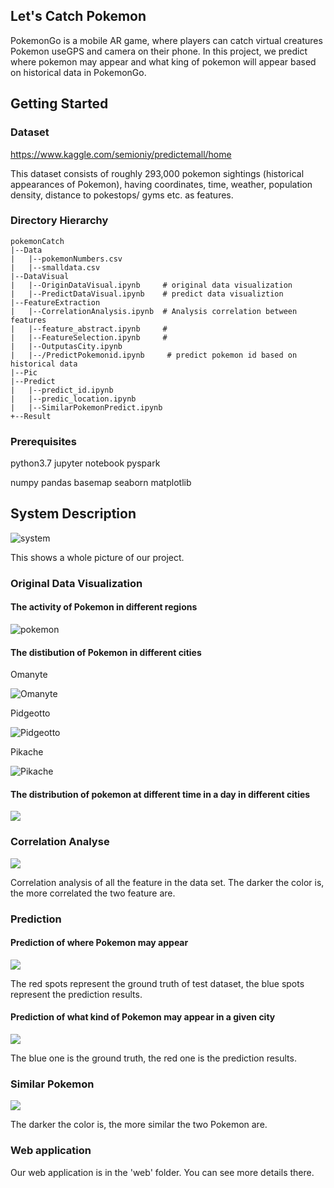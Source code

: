 ## Let's Catch Pokemon
PokemonGo is a mobile AR game, where players can catch virtual creatures Pokemon useGPS and camera on their phone. In this project, we predict where pokemon may appear and what king of pokemon will appear based on historical data in PokemonGo.
## Getting Started
### Dataset
https://www.kaggle.com/semioniy/predictemall/home

This dataset consists of roughly 293,000 pokemon sightings (historical appearances of Pokemon), having coordinates, time, weather, population density, distance to pokestops/ gyms etc. as features.
### Directory Hierarchy

````
pokemonCatch
|--Data    
|	|--pokemonNumbers.csv            
|	|--smalldata.csv   
|--DataVisual   
|	|--OriginDataVisual.ipynb     # original data visualization   
|	|--PredictDataVisual.ipynb    # predict data visualiztion  
|--FeatureExtraction  
|	|--CorrelationAnalysis.ipynb  # Analysis correlation between features  
|	|--feature_abstract.ipynb     #  
|	|--FeatureSelection.ipynb     #   
|	|--OutputasCity.ipynb   
|	|--/PredictPokemonid.ipynb     # predict pokemon id based on historical data  
|--Pic
|--Predict  
|	|--predict_id.ipynb
|	|--predic_location.ipynb  
|	|--SimilarPokemonPredict.ipynb  
+--Result  
````


### Prerequisites
python3.7
jupyter notebook
pyspark

numpy
pandas
basemap
seaborn
matplotlib

## System Description

![system](https://github.com/colirain/pokemonCatch/blob/master/Pic/system.png)

This shows a whole picture of our project.

### Original Data Visualization

#### The activity of Pokemon in different regions

![pokemon](https://github.com/colirain/pokemonCatch/blob/master/Pic/Pokemon%20activity%20origin.png)

#### The distibution of Pokemon in different cities

Omanyte

![Omanyte](https://github.com/colirain/pokemonCatch/blob/master/Pic/pokemon%20Omanyte%20in%20city.png)

Pidgeotto

![Pidgeotto](https://github.com/colirain/pokemonCatch/blob/master/Pic/pokemon%20Pidgeotto%20in%20city.png)

Pikache

![Pikache](https://github.com/colirain/pokemonCatch/blob/master/Pic/pokemon%20Pikachu%20in%20city.png)

#### The distribution of pokemon at different time in a day in different cities

![](https://github.com/colirain/pokemonCatch/blob/master/Pic/pokemon%20in%20city%20at%20time.png)

### Correlation Analyse

![](https://github.com/colirain/pokemonCatch/blob/master/Pic/Correclation.jpg)

Correlation analysis of all the feature in the data set. The darker the color is, the more correlated the two feature are.

### Prediction

#### Prediction of where Pokemon may appear

![](https://github.com/colirain/pokemonCatch/blob/master/Pic/Pokemon%20activity%20noclass.png)

The red spots represent the ground truth of test dataset, the blue spots represent the prediction results.

#### Prediction of what kind of Pokemon may appear in a given city

![](https://github.com/colirain/pokemonCatch/blob/master/Pic/id_predict.png)

The blue one is the ground truth, the red one is the prediction results.

### Similar Pokemon

![](https://github.com/colirain/pokemonCatch/blob/master/Pic/BehaviorSimilar.jpg)

The darker the color is, the more similar the two Pokemon are.

### Web application

Our web application is in the 'web' folder. You can see more details there. 



